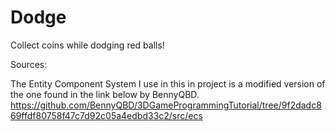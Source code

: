 # Dodge

Collect coins while dodging red balls!

Sources:

  The Entity Component System I use in this in project is a modified version of the one found in the link below by BennyQBD.
  https://github.com/BennyQBD/3DGameProgrammingTutorial/tree/9f2dadc869ffdf80758f47c7d92c05a4edbd33c2/src/ecs
